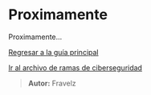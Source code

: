 # Proximamente

Proximamente...

[Regresar a la guía principal](https://github.com/FraVelz/Curso-de-Hacking/blob/main/_ramasCiberseguridad.md)

[Ir al archivo de ramas de ciberseguridad](./_ramasCiberseguridad.md)


> **Autor:** Fravelz
